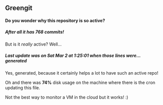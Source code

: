 ## Greengit

#### Do you wonder why this repository is so active?

##### After all it has 768 commits!

But is it *really* active? Well...

##### Last update was on Sat Mar 2 at 1:25:01 when those lines were... generated

Yes, generated, because it certainly helps a lot to have such an active repo!

Oh and there was **74%** disk usage on the machine
where there is the cron updating this file.

Not the best way to monitor a VM in the cloud but it works! :)
